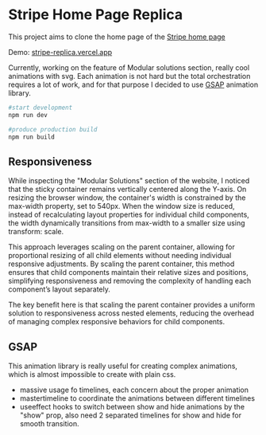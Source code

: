 # Stripe Home Page Replica

This project aims to clone the home page of the [Stripe home page](https://stripe.com)

Demo: [stripe-replica.vercel.app](https://stripe-replica.vercel.app/)

Currently, working on the feature of Modular solutions section, really cool animations with svg. Each animation is not hard but the total orchestration requires a lot of work, and for that purpose I decided to use [GSAP](https://www.npmjs.com/package/gsap) animation library.

```bash
#start development
npm run dev

#produce production build
npm run build
```

## Responsiveness

While inspecting the "Modular Solutions" section of the website, I noticed that the sticky container remains vertically centered along the Y-axis. On resizing the browser window, the container's width is constrained by the max-width property, set to 540px. When the window size is reduced, instead of recalculating layout properties for individual child components, the width dynamically transitions from max-width to a smaller size using transform: scale.

This approach leverages scaling on the parent container, allowing for proportional resizing of all child elements without needing individual responsive adjustments. By scaling the parent container, this method ensures that child components maintain their relative sizes and positions, simplifying responsiveness and removing the complexity of handling each component’s layout separately.

The key benefit here is that scaling the parent container provides a uniform solution to responsiveness across nested elements, reducing the overhead of managing complex responsive behaviors for child components.

## GSAP

This animation library is really useful for creating complex animations, which is almost impossible to create with plain css.

- massive usage fo timelines, each concern about the proper animation
- mastertimeline to coordinate the animations between different timelines
- useeffect hooks to switch between show and hide animations by the "show" prop, also need 2 separated timelines for show and hide for smooth transition.
